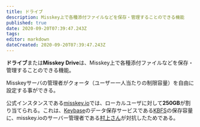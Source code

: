 ```yaml
---
title: ドライブ
description: Misskey上で各種添付ファイルなどを保存・管理することのできる機能
published: true
date: 2020-09-20T07:39:47.243Z
tags: 
editor: markdown
dateCreated: 2020-09-20T07:39:47.243Z
---
```


**ドライブ**または**Misskey Drive**は、Misskey上で各種添付ファイルなどを保存・管理することのできる機能。

Misskeyサーバの管理者がクォータ（ユーザー一人当たりの制限容量）を自由に設定する事ができる。

公式インスタンスである[misskey.io](/instances/misskey-io)では、ローカルユーザに対して**250GB**が割り当てられる。これは、[Keybase](https://keybase.io/)のデータ保存サービスである[KBFS](https://keybase.io/docs/kbfs)の保存容量に、misskey.ioのサーバー管理者である[村上さん](/persons/aureoleark)が対抗したためである。

